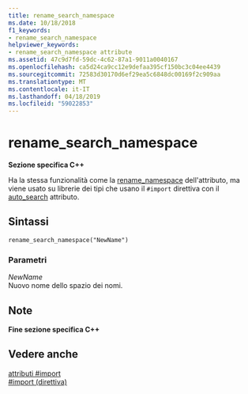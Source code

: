 ```yaml
---
title: rename_search_namespace
ms.date: 10/18/2018
f1_keywords:
- rename_search_namespace
helpviewer_keywords:
- rename_search_namespace attribute
ms.assetid: 47c9d7fd-59dc-4c62-87a1-9011a0040167
ms.openlocfilehash: ca5d24ca9cc12e9defaa395cf150bc3c04ee4439
ms.sourcegitcommit: 72583d30170d6ef29ea5c6848dc00169f2c909aa
ms.translationtype: MT
ms.contentlocale: it-IT
ms.lasthandoff: 04/18/2019
ms.locfileid: "59022853"
---
```

# <a name="renamesearchnamespace"></a>rename_search_namespace

**Sezione specifica C++**

Ha la stessa funzionalità come la [rename_namespace](../preprocessor/rename-namespace.md) dell'attributo, ma viene usato su librerie dei tipi che usano il `#import` direttiva con il [auto_search](../preprocessor/auto-search.md) attributo.

## <a name="syntax"></a>Sintassi

```
rename_search_namespace("NewName")
```

### <a name="parameters"></a>Parametri

*NewName*<br/>
Nuovo nome dello spazio dei nomi.

## <a name="remarks"></a>Note

**Fine sezione specifica C++**

## <a name="see-also"></a>Vedere anche

[attributi #import](../preprocessor/hash-import-attributes-cpp.md)<br/>
[#import (direttiva)](../preprocessor/hash-import-directive-cpp.md)